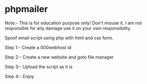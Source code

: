# phpmailer

Note:- This is for education purpose only! Don't misuse it. I am not responsible for any damage use it on your own responsibility.

Spoof email script using php with html and css form.

Step 1:- Create a 000webhost id

Step 2:- Create a new website and goto file manager

Step 3:- Upload the script as it is

Step 4:- Enjoy
